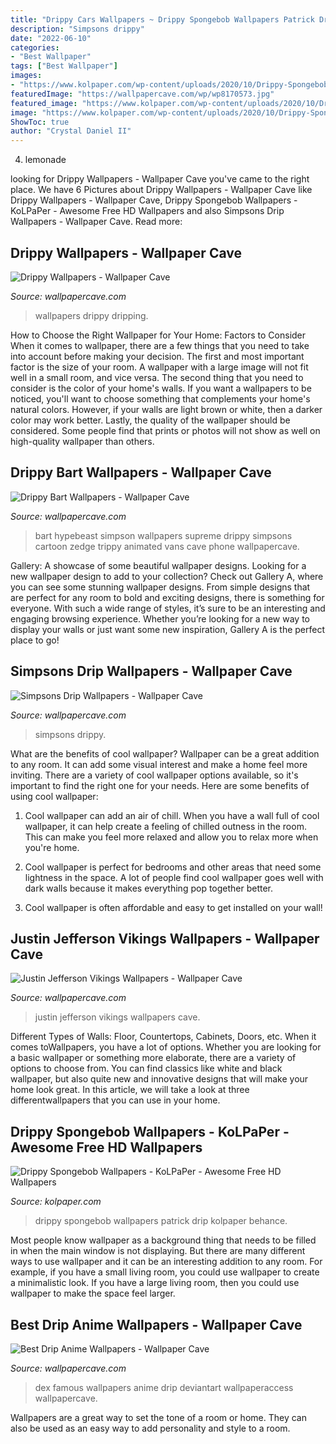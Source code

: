 ```yaml
---
title: "Drippy Cars Wallpapers ~ Drippy Spongebob Wallpapers Patrick Drip Kolpaper Behance"
description: "Simpsons drippy"
date: "2022-06-10"
categories:
- "Best Wallpaper"
tags: ["Best Wallpaper"]
images:
- "https://www.kolpaper.com/wp-content/uploads/2020/10/Drippy-Spongebob-Wallpapers.jpg"
featuredImage: "https://wallpapercave.com/wp/wp8170573.jpg"
featured_image: "https://www.kolpaper.com/wp-content/uploads/2020/10/Drippy-Spongebob-Wallpapers.jpg"
image: "https://www.kolpaper.com/wp-content/uploads/2020/10/Drippy-Spongebob-Wallpapers.jpg"
ShowToc: true
author: "Crystal Daniel II"
---
```



4. lemonade 

	

		
looking for Drippy Wallpapers - Wallpaper Cave you've came to the right place. We have 6 Pictures about Drippy Wallpapers - Wallpaper Cave like Drippy Wallpapers - Wallpaper Cave, Drippy Spongebob Wallpapers - KoLPaPer - Awesome Free HD Wallpapers and also Simpsons Drip Wallpapers - Wallpaper Cave. Read more:
		
    
## Drippy Wallpapers - Wallpaper Cave

<img loading=lazy src="https://wallpapercave.com/wp/wp6375672.jpg" onerror="this.onerror=null;this.src='https://tse4.mm.bing.net/th?id=OIP.RpskRLlQMVz8JMr9SSrCmQHaNK&amp;pid=15.1';" alt="Drippy Wallpapers - Wallpaper Cave">

_Source: wallpapercave.com_

>wallpapers drippy dripping. 

	

How to Choose the Right Wallpaper for Your Home: Factors to Consider
When it comes to wallpaper, there are a few things that you need to take into account before making your decision. The first and most important factor is the size of your room. A wallpaper with a large image will not fit well in a small room, and vice versa. 
The second thing that you need to consider is the color of your home's walls. If you want a wallpapers to be noticed, you'll want to choose something that complements your home's natural colors. However, if your walls are light brown or white, then a darker color may work better. 
Lastly, the quality of the wallpaper should be considered. Some people find that prints or photos will not show as well on high-quality wallpaper than others.

    
## Drippy Bart Wallpapers - Wallpaper Cave

<img loading=lazy src="https://wallpapercave.com/wp/wp8985150.jpg" onerror="this.onerror=null;this.src='https://tse4.mm.bing.net/th?id=OIP.wRyz4WLKf0LLlyuhDIkHRAHaNK&amp;pid=15.1';" alt="Drippy Bart Wallpapers - Wallpaper Cave">

_Source: wallpapercave.com_

>bart hypebeast simpson wallpapers supreme drippy simpsons cartoon zedge trippy animated vans cave phone wallpapercave. 

	

Gallery: A showcase of some beautiful wallpaper designs.
Looking for a new wallpaper design to add to your collection? Check out Gallery A, where you can see some stunning wallpaper designs. From simple designs that are perfect for any room to bold and exciting designs, there is something for everyone. With such a wide range of styles, it’s sure to be an interesting and engaging browsing experience. Whether you’re looking for a new way to display your walls or just want some new inspiration, Gallery A is the perfect place to go!





	
	
    
## Simpsons Drip Wallpapers - Wallpaper Cave

<img loading=lazy src="https://wallpapercave.com/wp/wp8168228.jpg" onerror="this.onerror=null;this.src='https://tse4.mm.bing.net/th?id=OIP.Djh4XtR7Ppgg4ess77IPVwHaNK&amp;pid=15.1';" alt="Simpsons Drip Wallpapers - Wallpaper Cave">

_Source: wallpapercave.com_

>simpsons drippy. 

	

What are the benefits of cool wallpaper?
Wallpaper can be a great addition to any room. It can add some visual interest and make a home feel more inviting. There are a variety of cool wallpaper options available, so it's important to find the right one for your needs. Here are some benefits of using cool wallpaper: 
1. Cool wallpaper can add an air of chill. When you have a wall full of cool wallpaper, it can help create a feeling of chilled outness in the room. This can make you feel more relaxed and allow you to relax more when you're home. 

2. Cool wallpaper is perfect for bedrooms and other areas that need some lightness in the space. A lot of people find cool wallpaper goes well with dark walls because it makes everything pop together better. 

3. Cool wallpaper is often affordable and easy to get installed on your wall!

    
## Justin Jefferson Vikings Wallpapers - Wallpaper Cave

<img loading=lazy src="https://wallpapercave.com/wp/wp8170573.jpg" onerror="this.onerror=null;this.src='https://tse2.mm.bing.net/th?id=OIP.E3D7PjNBtcMIalOYb13T8wHaEK&amp;pid=15.1';" alt="Justin Jefferson Vikings Wallpapers - Wallpaper Cave">

_Source: wallpapercave.com_

>justin jefferson vikings wallpapers cave. 

	

Different Types of Walls: Floor, Countertops, Cabinets, Doors, etc.
When it comes toWallpapers, you have a lot of options. Whether you are looking for a basic wallpaper or something more elaborate, there are a variety of options to choose from. You can find classics like white and black wallpaper, but also quite new and innovative designs that will make your home look great. In this article, we will take a look at three differentwallpapers that you can use in your home.

    
## Drippy Spongebob Wallpapers - KoLPaPer - Awesome Free HD Wallpapers

<img loading=lazy src="https://www.kolpaper.com/wp-content/uploads/2020/10/Drippy-Spongebob-Wallpapers.jpg" onerror="this.onerror=null;this.src='https://tse1.mm.bing.net/th?id=OIP.nD2bQs_YXlvW1DXXbirXQgHaFj&amp;pid=15.1';" alt="Drippy Spongebob Wallpapers - KoLPaPer - Awesome Free HD Wallpapers">

_Source: kolpaper.com_

>drippy spongebob wallpapers patrick drip kolpaper behance. 

	

Most people know wallpaper as a background thing that needs to be filled in when the main window is not displaying. But there are many different ways to use wallpaper and it can be an interesting addition to any room. For example, if you have a small living room, you could use wallpaper to create a minimalistic look. If you have a large living room, then you could use wallpaper to make the space feel larger.

    
## Best Drip Anime Wallpapers - Wallpaper Cave

<img loading=lazy src="https://wallpapercave.com/wp/wp5108311.jpg" onerror="this.onerror=null;this.src='https://tse4.mm.bing.net/th?id=OIP.lztmEf54ffHTOwQqjO3SFwHaKh&amp;pid=15.1';" alt="Best Drip Anime Wallpapers - Wallpaper Cave">

_Source: wallpapercave.com_

>dex famous wallpapers anime drip deviantart wallpaperaccess wallpapercave. 

	

Wallpapers are a great way to set the tone of a room or home. They can also be used as an easy way to add personality and style to a room.

